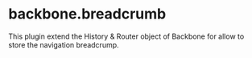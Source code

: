 # backbone.breadcrumb
This plugin extend the History &amp; Router object of Backbone for allow to store the navigation breadcrump.
